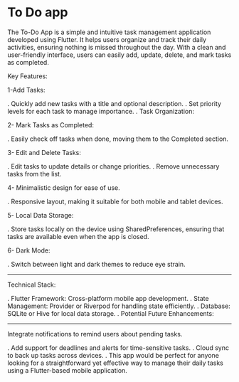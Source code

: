# To Do app


The To-Do App is a simple and intuitive task management application developed using Flutter.
It helps users organize and track their daily activities, ensuring nothing is missed throughout 
the day. With a clean and user-friendly interface, users can easily add, update, delete, 
and mark tasks as completed.


Key Features:

1-Add Tasks:

. Quickly add new tasks with a title and optional description.
. Set priority levels for each task to manage importance.
. Task Organization:

2- Mark Tasks as Completed:

. Easily check off tasks when done, moving them to the Completed section.

3- Edit and Delete Tasks:

. Edit tasks to update details or change priorities.
 . Remove unnecessary tasks from the list.

4- Minimalistic design for ease of use.
    
 . Responsive layout, making it suitable for both mobile and tablet devices.

5- Local Data Storage:

. Store tasks locally on the device using SharedPreferences, ensuring that tasks are available 
even when the app is closed.

6- Dark Mode:

. Switch between light and dark themes to reduce eye strain.

-------------------------------------------------------------------------------------------------

Technical Stack:

. Flutter Framework: Cross-platform mobile app development.
. State Management: Provider or Riverpod for handling state efficiently.
. Database: SQLite or Hive for local data storage.
. Potential Future Enhancements:

-----------------------------------------------------------------------------------------------

Integrate notifications to remind users about pending tasks.

. Add support for deadlines and alerts for time-sensitive tasks.
. Cloud sync to back up tasks across devices.
. This app would be perfect for anyone looking for a straightforward yet effective way
to manage their daily tasks using a Flutter-based mobile application.




